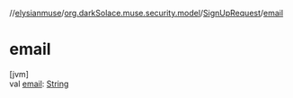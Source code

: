 //[elysianmuse](../../../index.md)/[org.darkSolace.muse.security.model](../index.md)/[SignUpRequest](index.md)/[email](email.md)

# email

[jvm]\
val [email](email.md): [String](https://kotlinlang.org/api/latest/jvm/stdlib/kotlin/-string/index.html)
